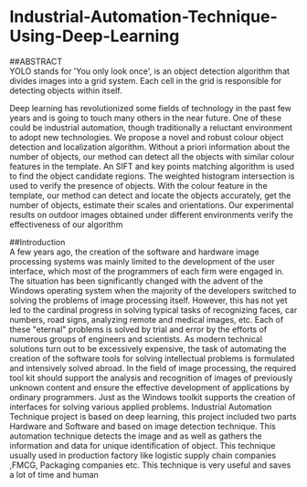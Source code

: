 # Industrial-Automation-Technique-Using-Deep-Learning

##ABSTRACT     
YOLO stands  for 'You only look once', is an object detection algorithm that divides images into a grid system. Each cell in the grid is responsible for detecting objects within itself. 
 
Deep learning has revolutionized some fields of technology in the past few years and is going to touch many others in the near future. One of these could be industrial automation, though traditionally a reluctant environment to adopt new technologies. We propose a novel and robust colour object detection and localization algorithm. Without a priori information about the number of objects, our method can detect all the objects with similar colour features in the template. An SIFT and key points matching algorithm is used to find the object candidate regions. The weighted histogram intersection is used to verify the presence of objects. With the colour feature in the template, our method can detect and locate the objects accurately, get the number of objects, estimate their scales and orientations. Our experimental results on outdoor images obtained under different environments verify the effectiveness of our algorithm


 ##Introduction  
  A few years ago, the creation of the software and hardware image processing systems was mainly limited to the development of the user interface, which most of the programmers of each firm were engaged in. The situation has been significantly changed with the advent of the Windows operating system when the majority of the developers switched to solving the problems of image processing itself. However, this has not yet led to the cardinal progress in solving typical tasks of recognizing faces, car numbers, road signs, analyzing remote and medical images, etc. Each of these "eternal" problems is solved by trial and error by the efforts of numerous groups of engineers and scientists. As modern technical solutions turn out to be excessively expensive, the task of automating the creation of the software tools for solving intellectual problems is formulated and intensively solved abroad. In the field of image processing, the required tool kit should support the analysis and recognition of images of previously unknown content and ensure the effective development of applications by ordinary programmers. Just as the Windows toolkit supports the creation of interfaces for solving various applied problems. 
Industrial Automation Technique project is based on deep learning, this project included two parts Hardware and Software and based on image detection technique. This automation technique detects the image and as well as gathers the information and data for unique identification of object. This technique usually used in production factory like logistic supply chain companies ,FMCG, Packaging companies etc. This technique is very useful and saves a lot of time and human 
 
 
